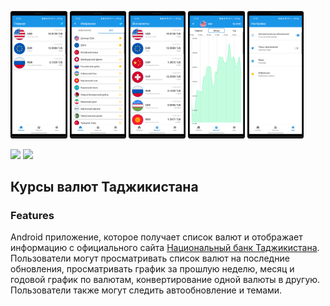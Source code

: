 <img src="/docs/1.png" width=18% height=18%> <img src="/docs/2.png" width=18% height=18%>
<img src="/docs/3.png" width=18% height=18%> <img src="/docs/4.png" width=18% height=18%>
<img src="/docs/5.png" width=18% height=18%>

<p valign="top">
    <a href="https://play.google.com/store/apps/details?id=com.developer.valyutaapp">
    <img valign="top" src="https://play.google.com/intl/en_us/badges/static/images/badges/en_badge_web_generic.png" height="75"></a>
    <a href="https://play.google.com/store/apps/details?id=com.developer.valyutaapp">
    <img valign="center" src="https://static.tildacdn.com/tild3633-6364-4533-a462-303133633334/app-gallery-en.png" height="50"></a>
</p>

## Курсы валют Таджикистана

### Features
Android приложение, которое получает список валют и  отображает информацию
с официального сайта [Национальный банк Таджикистана](https://www.nbt.tj/ru/kurs/kurs.php).
Пользователи могут просматривать список валют на последние обновления,
просматривать график за прошлую неделю, месяц и годовой график по валютам,
конвертирование одной валюты в другую. Пользователи также могут следить автообновление и темами.
